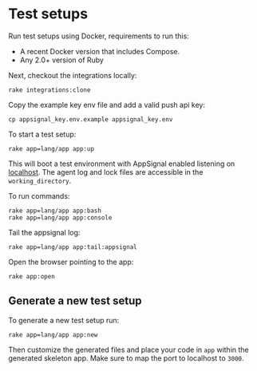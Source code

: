 # Test setups

Run test setups using Docker, requirements to run this:

* A recent Docker version that includes Compose.
* Any 2.0+ version of Ruby

Next, checkout the integrations locally:

```
rake integrations:clone
```

Copy the example key env file and add a valid push api key:

```
cp appsignal_key.env.example appsignal_key.env
```

To start a test setup:

```
rake app=lang/app app:up
```

This will boot a test environment with AppSignal enabled listening on
[localhost](http://localhost:3000). The agent log and lock files are
accessible in the `working_directory`.

To run commands:

```
rake app=lang/app app:bash
rake app=lang/app app:console
```

Tail the appsignal log:

```
rake app=lang/app app:tail:appsignal
```

Open the browser pointing to the app:

```
rake app:open
```

## Generate a new test setup

To generate a new test setup run:

```
rake app=lang/app app:new
```

Then customize the generated files and place your code in `app` within
the generated skeleton app. Make sure to map the port to localhost to
`3000`.
